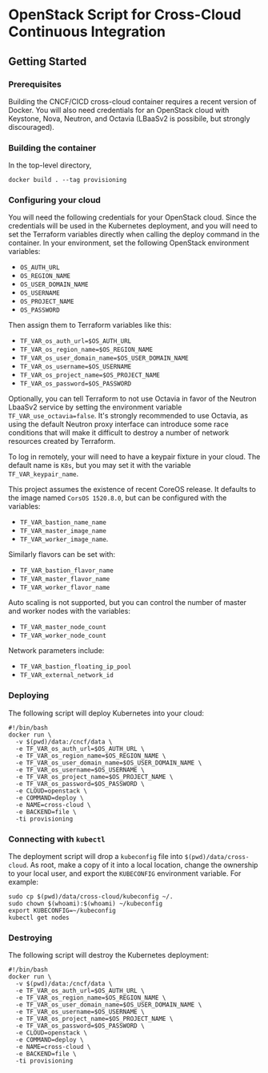 # OpenStack Script for Cross-Cloud Continuous Integration

## Getting Started

### Prerequisites

Building the CNCF/CICD cross-cloud container requires a recent version
of Docker. You will also need credentials for an OpenStack
cloud with Keystone, Nova, Neutron, and Octavia (LBaaSv2 is possibile,
but strongly discouraged).

### Building the container

In the top-level directory,

```docker build . --tag provisioning```

### Configuring your cloud

You will need the following credentials for your OpenStack cloud.
Since the credentials will be used in the Kubernetes deployment, and
you will need to set the Terraform variables directly when calling
the deploy command in the container.
In your environment, set the following OpenStack environment variables:

* `OS_AUTH_URL`
* `OS_REGION_NAME`
* `OS_USER_DOMAIN_NAME`
* `OS_USERNAME`
* `OS_PROJECT_NAME`
* `OS_PASSWORD`

Then assign them to Terraform variables like this:
* `TF_VAR_os_auth_url=$OS_AUTH_URL`
* `TF_VAR_os_region_name=$OS_REGION_NAME`
* `TF_VAR_os_user_domain_name=$OS_USER_DOMAIN_NAME`
* `TF_VAR_os_username=$OS_USERNAME`
* `TF_VAR_os_project_name=$OS_PROJECT_NAME`
* `TF_VAR_os_password=$OS_PASSWORD`

Optionally, you can tell Terraform to not use Octavia in favor of
the Neutron LbaaSv2 service by setting the environment variable
`TF_VAR_use_octavia=false`. It's strongly recommended to use Octavia,
as using the default Neutron proxy interface can introduce some race
conditions that will make it difficult to destroy a number of network
resources created by Terraform.

To log in remotely, your will need to have a keypair fixture in your
cloud. The default name is `K8s`, but you may set it with the
variable `TF_VAR_keypair_name`.

This project assumes the existence of recent CoreOS release.
It defaults to the image named `CorsOS 1520.8.0`, but can be configured
with the variables:

* `TF_VAR_bastion_name_name`
* `TF_VAR_master_image_name`
* `TF_VAR_worker_image_name`.

Similarly flavors can be set with:

* `TF_VAR_bastion_flavor_name`
* `TF_VAR_master_flavor_name`
* `TF_VAR_worker_flavor_name`

Auto scaling is not supported, but you can control the number of master
and worker nodes with the variables:

* `TF_VAR_master_node_count`
* `TF_VAR_worker_node_count`

Network parameters include:

* `TF_VAR_bastion_floating_ip_pool`
* `TF_VAR_external_network_id`

### Deploying

The following script will deploy Kubernetes into your cloud:

```
#!/bin/bash
docker run \
  -v $(pwd)/data:/cncf/data \
  -e TF_VAR_os_auth_url=$OS_AUTH_URL \
  -e TF_VAR_os_region_name=$OS_REGION_NAME \
  -e TF_VAR_os_user_domain_name=$OS_USER_DOMAIN_NAME \
  -e TF_VAR_os_username=$OS_USERNAME \
  -e TF_VAR_os_project_name=$OS_PROJECT_NAME \
  -e TF_VAR_os_password=$OS_PASSWORD \
  -e CLOUD=openstack \
  -e COMMAND=deploy \
  -e NAME=cross-cloud \
  -e BACKEND=file \
  -ti provisioning
```

### Connecting with `kubectl`

The deployment script will drop a `kubeconfig` file into
`$(pwd)/data/cross-cloud`. As root, make a copy of it into
a local location, change the ownership to your local user,
and export the `KUBECONFIG` environment variable. For example:

```
sudo cp $(pwd)/data/cross-cloud/kubeconfig ~/.
sudo chown $(whoami):$(whoami) ~/kubeconfig
export KUBECONFIG=~/kubeconfig
kubectl get nodes
```

### Destroying

The following script will destroy the Kubernetes deployment:

```
#!/bin/bash
docker run \
  -v $(pwd)/data:/cncf/data \
  -e TF_VAR_os_auth_url=$OS_AUTH_URL \
  -e TF_VAR_os_region_name=$OS_REGION_NAME \
  -e TF_VAR_os_user_domain_name=$OS_USER_DOMAIN_NAME \
  -e TF_VAR_os_username=$OS_USERNAME \
  -e TF_VAR_os_project_name=$OS_PROJECT_NAME \
  -e TF_VAR_os_password=$OS_PASSWORD \
  -e CLOUD=openstack \
  -e COMMAND=deploy \
  -e NAME=cross-cloud \
  -e BACKEND=file \
  -ti provisioning
```
